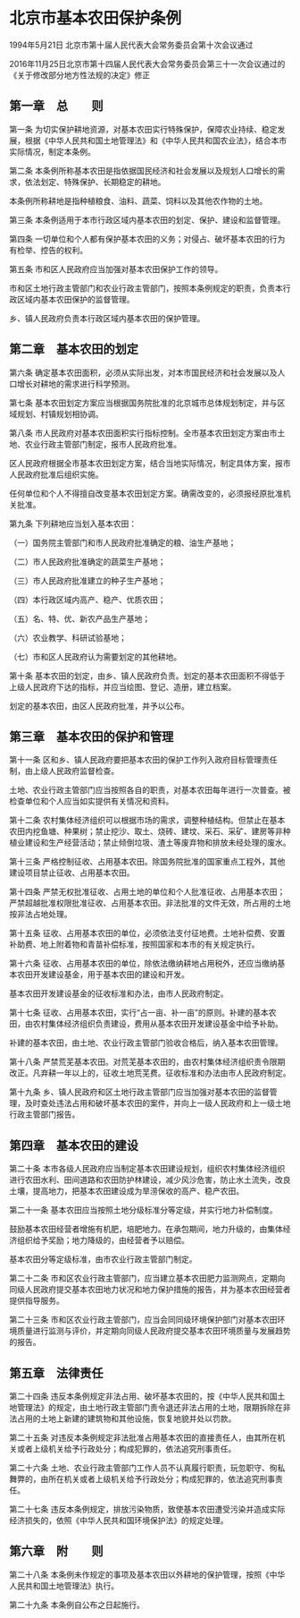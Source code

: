 # 北京市基本农田保护条例

1994年5月21日 北京市第十届人民代表大会常务委员会第十次会议通过

2016年11月25日北京市第十四届人民代表大会常务委员会第三十一次会议通过的《关于修改部分地方性法规的决定》修正

<!-- INFO END -->

## 第一章　总　　则

第一条 为切实保护耕地资源，对基本农田实行特殊保护，保障农业持续、稳定发展，根据《中华人民共和国土地管理法》和《中华人民共和国农业法》，结合本市实际情况，制定本条例。

第二条 本条例所称基本农田是指依据国民经济和社会发展以及规划人口增长的需求，依法划定、特殊保护、长期稳定的耕地。

本条例所称耕地是指种植粮食、油料、蔬菜、饲料以及其他农作物的土地。

第三条 本条例适用于本市行政区域内基本农田的划定、保护、建设和监督管理。

第四条 一切单位和个人都有保护基本农田的义务；对侵占、破坏基本农田的行为有检举、控告的权利。

第五条 市和区人民政府应当加强对基本农田保护工作的领导。

市和区土地行政主管部门和农业行政主管部门，按照本条例规定的职责，负责本行政区域内基本农田保护的监督管理。

乡、镇人民政府负责本行政区域内基本农田的保护管理。

## 第二章　基本农田的划定

第六条 确定基本农田面积，必须从实际出发，对本市国民经济和社会发展以及人口增长对耕地的需求进行科学预测。

第七条 基本农田划定方案应当根据国务院批准的北京城市总体规划制定，并与区域规划、村镇规划相协调。

第八条 市人民政府对基本农田面积实行指标控制。全市基本农田划定方案由市土地、农业行政主管部门制定，报市人民政府批准。

区人民政府根据全市基本农田划定方案，结合当地实际情况，制定具体方案，报市人民政府批准后组织实施。

任何单位和个人不得擅自改变基本农田划定方案。确需改变的，必须报经原批准机关批准。

第九条 下列耕地应当划入基本农田：

（一）国务院主管部门和市人民政府批准确定的粮、油生产基地；

（二）市人民政府批准确定的蔬菜生产基地；

（三）市人民政府批准建立的种子生产基地；

（四）本行政区域内高产、稳产、优质农田；

（五）名、特、优、新农产品生产基地；

（六）农业教学、科研试验基地；

（七）市和区人民政府认为需要划定的其他耕地。

第十条 基本农田的划定，由乡、镇人民政府负责。划定的基本农田面积不得低于上级人民政府下达的指标，并应当绘图、登记、造册，建立档案。

划定的基本农田，由区人民政府批准，并予以公布。

## 第三章　基本农田的保护和管理

第十一条 区和乡、镇人民政府要把基本农田的保护工作列入政府目标管理责任制，由上级人民政府监督检查。

土地、农业行政主管部门应当按照各自的职责，对基本农田每年进行一次普查。被检查单位和个人应当如实提供有关情况和资料。

第十二条 农村集体经济组织可以根据市场的需求，调整种植结构。但禁止在基本农田内挖鱼塘、种果树；禁止挖沙、取土、烧砖、建坟、采石、采矿、建房等非种植业建设和生产经营活动；禁止倾倒垃圾、渣土等废弃物和排放未经处理的废水。

第十三条 严格控制征收、占用基本农田。除国务院批准的国家重点工程外，其他建设项目禁止征收、占用基本农田。

第十四条 严禁无权批准征收、占用土地的单位和个人批准征收、占用基本农田；严禁超越批准权限批准征收、占用基本农田。非法批准的文件无效，所占用的土地按非法占地处理。

第十五条 征收、占用基本农田的单位，必须依法支付征地费。土地补偿费、安置补助费、地上附着物和青苗补偿标准，按照国家和本市的有关规定执行。

第十六条 征收、占用基本农田的单位，除依法缴纳耕地占用税外，还应当缴纳基本农田开发建设基金，用于基本农田的建设和开发。

基本农田开发建设基金的征收标准和办法，由市人民政府制定。

第十七条 征收、占用基本农田，实行“占一亩、补一亩”的原则。补建的基本农田，由农村集体经济组织负责建设，费用从基本农田开发建设基金中给予补助。

补建的基本农田，由土地、农业行政主管部门验收合格后，纳入基本农田管理。

第十八条 严禁荒芜基本农田。对荒芜基本农田的，由农村集体经济组织责令限期改正。凡弃耕一年以上的，征收土地荒芜费。征收标准和办法由市人民政府制定。

第十九条 乡、镇人民政府和区土地行政主管部门应当加强对基本农田的监督管理，及时查处违法占用和破坏基本农田的案件，并向上一级人民政府和上一级土地行政主管部门报告。

## 第四章　基本农田的建设

第二十条 本市各级人民政府应当制定基本农田建设规划，组织农村集体经济组织进行农田水利、田间道路和农田防护林建设，减少风沙危害，防止水土流失，改良土壤，提高地力，把基本农田建设成为旱涝保收的高产、稳产农田。

第二十一条 基本农田应当按照土地分级标准分等定级，并实行地力补偿制度。

鼓励基本农田经营者增施有机肥，培肥地力。在承包期间，地力升级的，由集体经济组织给予奖励；地力降级的，由经营者予以赔偿。

基本农田分等定级标准，由市农业行政主管部门制定。

第二十二条 市和区农业行政主管部门，应当建立基本农田肥力监测网点，定期向同级人民政府提交基本农田地力状况和地力保护措施的报告，并为基本农田经营者提供指导服务。

第二十三条 市和区农业行政主管部门，应当会同同级环境保护部门对基本农田环境质量进行监测与评价，并定期向同级人民政府提交基本农田环境质量与发展趋势的报告。

## 第五章　法律责任

第二十四条 违反本条例规定非法占用、破坏基本农田的，按《中华人民共和国土地管理法》的规定，由土地行政主管部门责令退还非法占用的土地，限期拆除在非法占用的土地上新建的建筑物和其他设施，恢复地貌并处以罚款。

第二十五条 对违反本条例规定非法批准占用基本农田的直接责任人，由其所在机关或者上级机关给予行政处分；构成犯罪的，依法追究刑事责任。

第二十六条 土地、农业行政主管部门工作人员不认真履行职责，玩忽职守、徇私舞弊的，由所在机关或者上级机关给予行政处分；构成犯罪的，依法追究刑事责任。

第二十七条 违反本条例规定，排放污染物质，致使基本农田遭受污染并造成实际经济损失的，依照《中华人民共和国环境保护法》的规定处理。

## 第六章　附　　则

第二十八条 本条例未作规定的事项及基本农田以外耕地的保护管理，按照《中华人民共和国土地管理法》执行。

第二十九条 本条例自公布之日起施行。